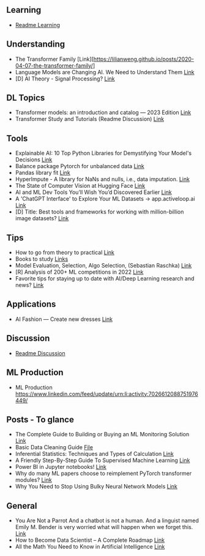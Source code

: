 ## Learning

* [Readme Learning](/ml_study/readme_learning.md)

## Understanding

* The Transformer Family  [Link][https://lilianweng.github.io/posts/2020-04-07-the-transformer-family/]
* Language Models are Changing AI. We Need to Understand Them [Link](https://hai.stanford.edu/news/language-models-are-changing-ai-we-need-understand-them)
* [D] AI Theory - Signal Processing? [Link](https://www.reddit.com/r/MachineLearning/comments/10ocalm/d_ai_theory_signal_processing)

## DL Topics

* Transformer models: an introduction and catalog — 2023 Edition  [Link](https://amatriain.net/blog/transformer-models-an-introduction-and-catalog-2d1e9039f376/)
* Transformer Study and Tutorials (Readme Discussion) [Link](/ml_study/readme_discussion.md#a6)

## Tools

* Explainable AI: 10 Top Python Libraries for Demystifying Your Model's Decisions [Link](https://www.linkedin.com/feed/update/urn:li:activity:7018899691358535680/)
* Balance package Pytorch for unbalanced data [Link](https://www.linkedin.com/posts/rami-krispin_python-datascience-data-activity-7020420991302471680-vi2f)
* Pandas library fit [Link](https://www.linkedin.com/posts/sarah-floris_spark-activity-7020041871628402688-PW3n/)
* HyperImpute - A library for NaNs and nulls, i.e., data imputation. [Link](https://github.com/vanderschaarlab/hyperimpute)
* The State of Computer Vision at Hugging Face [Link](https://huggingface.co/blog/cv_state)
* AI and ML Dev Tools You’ll Wish You’d Discovered Earlier [Link](https://jewel-marscapone-8fd.notion.site/a24780ea7d10451ea4fee4b6205c07ee)
* A 'ChatGPT Interface' to Explore Your ML Datasets -> app.activeloop.ai [Link](https://www.reddit.com/r/MachineLearning/comments/121t6tp/p_a_chatgpt_interface_to_explore_your_ml_datasets/)
* [D] Title: Best tools and frameworks for working with million-billion image datasets? [Link](https://www.reddit.com/r/MachineLearning/comments/12285x7/d_title_best_tools_and_frameworks_for_working/)

## Tips

* How to go from theory to practical [Link](https://www.linkedin.com/posts/jay-feng-ab66b049_datascience-business-projects-activity-7017160941679108096-_y5i)
* Books to study [Links](/ml_study/books/review.md)
* Model Evaluation, Selection, Algo Selection, (Sebastian Raschka) [Link](https://www.linkedin.com/posts/mark-tenenholtz-173a3a122_you-should-always-work-on-improving-your-activity-7020389129825787904-1EDP)
* [R] Analysis of 200+ ML competitions in 2022 [Link](https://www.reddit.com/r/MachineLearning/comments/11kzkla/r_analysis_of_200_ml_competitions_in_2022/)
* Favorite tips for staying up to date with AI/Deep Learning research and news? [Link](https://www.reddit.com/r/MachineLearning/comments/122r3sr/d_favorite_tips_for_staying_up_to_date_with/)

## Applications

* AI Fashion — Create new dresses [Link](https://www.linkedin.com/feed/update/urn:li:activity:7024782415143342080)

## Discussion

* [Readme Discussion](/ml_study/readme_discussion.md)

## ML Production

* ML Production https://www.linkedin.com/feed/update/urn:li:activity:7026612088751976449/

## Posts - To glance

* The Complete Guide to Building or Buying an ML Monitoring Solution [Link](/ml_study/files/WhyLabs-Build-vs-Buy-Guide.pdf)
* Basic Data Cleaning Guide [File](/ml_study/files/Basic%20Data%20Cleaning%20Guide.pdf)
* Inferential Statistics: Techniques and Types of Calculation [Link](https://www.linkedin.com/feed/update/urn:li:activity:7026614397582090240/)
* A Friendly Step-By-Step Guide To Supervised Machine Learning [Link](https://ai4bi.beehiiv.com/p/supervised-machine-learning-guide)
* Power BI in Jupyter notebooks! [Link](https://www.linkedin.com/posts/mengyaowang11_datascience-python-powerbi-activity-7028339013463756801-cpU2/)
* Why do many ML papers choose to reimplement PyTorch transformer modules? [Link](https://www.reddit.com/r/MachineLearning/comments/117h4rg/d_why_do_many_ml_papers_choose_to_reimplement/)
* Why You Need to Stop Using Bulky Neural Network Models [Link](https://towardsdatascience.com/why-you-need-to-stop-using-bulky-neural-network-models-d43681d9916f)

## General

* You Are Not a Parrot And a chatbot is not a human. And a linguist named Emily M. Bender is very worried what will happen when we forget this. [Link](https://nymag.com/intelligencer/article/ai-artificial-intelligence-chatbots-emily-m-bender.html)
* How to Become Data Scientist – A Complete Roadmap [Link](https://www.geeksforgeeks.org/how-to-become-data-scientist-a-complete-roadmap/)
* All the Math You Need to Know in Artificial Intelligence [Link](https://www.freecodecamp.org/news/all-the-math-you-need-in-artificial-intelligence/amp/)
